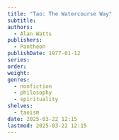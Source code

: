 ```yaml
---
title: "Tao: The Watercourse Way"
subtitle: 
authors:
  - Alan Watts
publishers:
  - Pantheon
publishDate: 1977-01-12
series: 
order: 
weight: 
genres:
  - nonfiction
  - philosophy
  - spirituality
shelves:
  - taoism
date: 2025-03-22 12:15
lastmod: 2025-03-22 12:15
---
```

